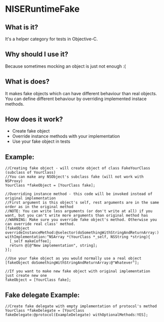 NISERuntimeFake
=

What is it?
-
It's a helper category for tests in Objective-C.

Why should I use it?
-
Because sometimes mocking an object is just not enough :(

What is does?
-
It makes fake objects which can have different behaviour than real objects.  
You can define different behaviour by overriding implemented instace methods.

How does it work?
-
- Create fake object
- Override instance methods with your implementation
- Use your fake object in tests

Example:
-

    //Creating fake object - will create object of class FakeYourClass (subclass of YourClass)
    //You can make any NSObject's subclass fake (will not work with NSProxy)
    YourClass *fakeObject = [YourClass fake]; 
    
    //Overriding instance method - this code will be invoked instead of original implementation  
    //First argument is this object's self, rest arguments are in the same order as in the original method  
    //NOTE: You can write less arguments (or don't write at all) if you want, but you can't write more arguments than original method has   
    //WARNING: Make sure you override fake object's method. Otherwise you can override real class' method.
    [fakeObject overrideInstanceMethod:@selector(doSomethingWithStringAndReturnArray:) withImplementation:^NSArray *(YourClass *_self, NSString *string){
      [_self makeCoffee];
      return @[@"New implementation", string];
    }];
    
    //Use your fake object as you would normally use a real object
    [fakeObject doSomethingWithStringAndReturnArray:@"Whatever"];
    
    //If you want to make new fake object with original implementation just create new one 
    fakeObject = [YourClass fake];
    
Fake delegate Example:
-

    //Create fake delegate with empty implementation of protocol's method
    YourClass *fakeDelegate = [YourClass fakeDelegate:@protocol(ExampleDelegate) withOptionalMethods:YES];
    


